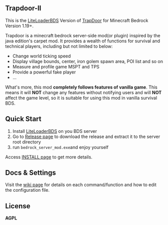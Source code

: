 ## Trapdoor-ll
This is the [LiteLoaderBDS](https://github.com/LiteLDev/LiteLoaderBDS)  Version of [TrapDoor](https://github.com/hhhxiao/TrapDoor) for Minecraft Bedrock Version 1.19+.

Trapdoor is a minecraft bedrock server-side mod(or plugin) inspired by the java edition's carpet mod. It provides a wealth of functions for survival and technical players, including but not limited to below:

- Change world ticking speed
- Display village bounds, center, iron golem spawn area, POI list and so on
- Measure and profile game MSPT and TPS
- Provide a powerful fake player
- ...

What's more, this mod **completely follows features of vanilla game**. This means it will **NOT** change any features without notifying users and will **NOT** affect the game level, so it is suitable for using this mod in vanilla survival BDS.

## Quick Start

1. Install [LiteLoaderBDS](https://github.com/LiteLDev/LiteLoaderBDS) on you BDS server
2. Go to [Release page](https://github.com/hhhxiao/trapdoor-ll/releases) to download the release and extract it to the server root directory
3. run `bedrock_server_mod.exe`and enjoy yourself

Access [INSTALL page](https://hhhxiao.github.io/tr-wiki/use.html) to get more details.


## Docs & Settings
Visit the [wiki page](https://hhhxiao.github.io/tr-wiki) for details on each command/function and how to edit the configuration file.
## License

**AGPL**
